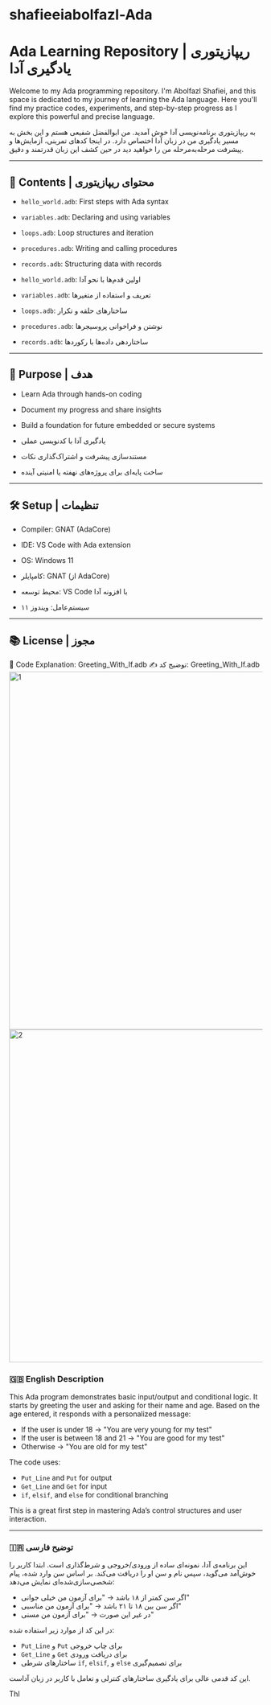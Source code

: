 # shafieeiabolfazl-Ada
# Ada Learning Repository | ریپازیتوری یادگیری آدا

Welcome to my Ada programming repository. I'm Abolfazl Shafiei, and this space is dedicated to my journey of learning the Ada language. Here you'll find my practice codes, experiments, and step-by-step progress as I explore this powerful and precise language.

به ریپازیتوری برنامه‌نویسی آدا خوش آمدید. من ابوالفضل شفیعی هستم و این بخش به مسیر یادگیری من در زبان آدا اختصاص دارد. در اینجا کدهای تمرینی، آزمایش‌ها و پیشرفت مرحله‌به‌مرحله من را خواهید دید در حین کشف این زبان قدرتمند و دقیق.

---

## 📌 Contents | محتوای ریپازیتوری

- `hello_world.adb`: First steps with Ada syntax  
- `variables.adb`: Declaring and using variables  
- `loops.adb`: Loop structures and iteration  
- `procedures.adb`: Writing and calling procedures  
- `records.adb`: Structuring data with records  

- `hello_world.adb`: اولین قدم‌ها با نحو آدا  
- `variables.adb`: تعریف و استفاده از متغیرها  
- `loops.adb`: ساختارهای حلقه و تکرار  
- `procedures.adb`: نوشتن و فراخوانی پروسیجرها  
- `records.adb`: ساختاردهی داده‌ها با رکوردها  

---

## 🎯 Purpose | هدف

- Learn Ada through hands-on coding  
- Document my progress and share insights  
- Build a foundation for future embedded or secure systems

- یادگیری آدا با کدنویسی عملی  
- مستندسازی پیشرفت و اشتراک‌گذاری نکات  
- ساخت پایه‌ای برای پروژه‌های نهفته یا امنیتی آینده  

---

## 🛠️ Setup | تنظیمات

- Compiler: GNAT (AdaCore)  
- IDE: VS Code with Ada extension  
- OS: Windows 11

- کامپایلر: GNAT (از AdaCore)  
- محیط توسعه: VS Code با افزونه آدا  
- سیستم‌عامل: ویندوز ۱۱  

---

## 📚 License | مجوز

🧠 Code Explanation: Greeting_With_If.adb
✍️ توضیح کد: Greeting_With_If.adb
<img width="1461" height="712" alt="1" src="https://github.com/user-attachments/assets/07d152ae-2e7f-493b-9deb-59792bb5b16c" />
<img width="652" height="662" alt="2" src="https://github.com/user-attachments/assets/8d351f00-d94b-4c77-bf69-0c96f2ab548d" />

### 🇬🇧 English Description

This Ada program demonstrates basic input/output and conditional logic. It starts by greeting the user and asking for their name and age. Based on the age entered, it responds with a personalized message:

- If the user is under 18 → "You are very young for my test"
- If the user is between 18 and 21 → "You are good for my test"
- Otherwise → "You are old for my test"

The code uses:
- `Put_Line` and `Put` for output
- `Get_Line` and `Get` for input
- `if`, `elsif`, and `else` for conditional branching

This is a great first step in mastering Ada’s control structures and user interaction.

---

### 🇮🇷 توضیح فارسی

این برنامه‌ی آدا، نمونه‌ای ساده از ورودی/خروجی و شرط‌گذاری است. ابتدا کاربر را خوش‌آمد می‌گوید، سپس نام و سن او را دریافت می‌کند. بر اساس سن وارد شده، پیام شخصی‌سازی‌شده‌ای نمایش می‌دهد:

- اگر سن کمتر از ۱۸ باشد → "برای آزمون من خیلی جوانی"
- اگر سن بین ۱۸ تا ۲۱ باشد → "برای آزمون من مناسبی"
- در غیر این صورت → "برای آزمون من مسنی"

در این کد از موارد زیر استفاده شده:
- `Put_Line` و `Put` برای چاپ خروجی  
- `Get_Line` و `Get` برای دریافت ورودی  
- ساختارهای شرطی `if`, `elsif`, و `else` برای تصمیم‌گیری  

این کد قدمی عالی برای یادگیری ساختارهای کنترلی و تعامل با کاربر در زبان آداست.

Thا
